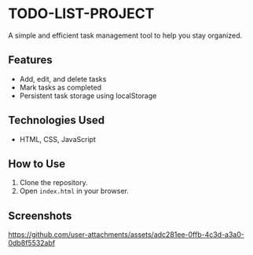 # TODO-LIST-PROJECT



A simple and efficient task management tool to help you stay organized.

## Features
- Add, edit, and delete tasks
- Mark tasks as completed
- Persistent task storage using localStorage

## Technologies Used
- HTML, CSS, JavaScript

## How to Use
1. Clone the repository.
2. Open `index.html` in your browser.

## Screenshots

https://github.com/user-attachments/assets/adc281ee-0ffb-4c3d-a3a0-0db8f5532abf






